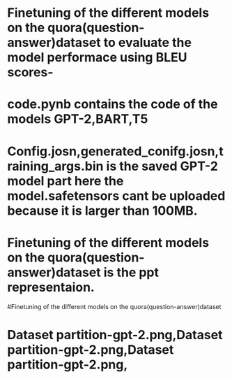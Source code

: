 # Finetuning of the different models on the quora(question-answer)dataset to evaluate the model performace using BLEU scores-
# code.pynb contains the code of the models GPT-2,BART,T5
# Config.josn,generated_conifg.josn,training_args.bin is the saved GPT-2 model part here the model.safetensors cant be uploaded because it is larger than 100MB.
# Finetuning of the different models on the quora(question-answer)dataset is the ppt representaion.
#Finetuning of the different models on the quora(question-answer)dataset
# Dataset partition-gpt-2.png,Dataset partition-gpt-2.png,Dataset partition-gpt-2.png,
